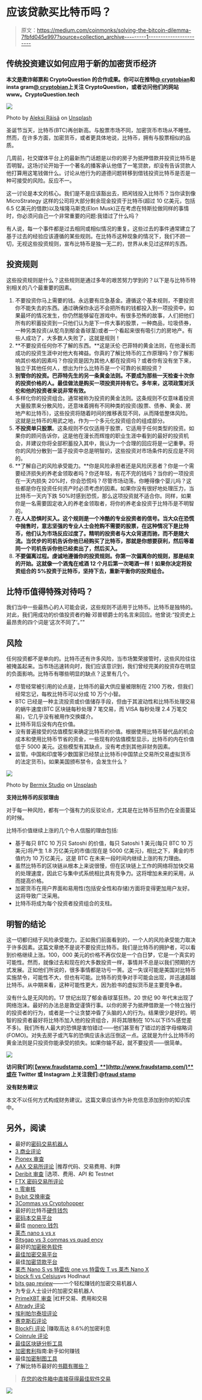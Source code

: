 # 应该贷款买比特币吗？

> 原文：<https://medium.com/coinmonks/solving-the-bitcoin-dilemma-7fbfd045e997?source=collection_archive---------1----------------------->

## **传统投资建议如何应用于新的加密货币经济**

**本文是欺诈邮票和 CryptoQuestion 的合作成果。你可以在推特[@ cryptobian](https://twitter.com/cryptoimpartial)和 insta gram[@ cryptobian](https://www.instagram.com/cryptoimpartial/)上关注 CryptoQuestion，或者访问他们的网站 www。CryptoQuestion.tech**

![](img/660396af03bd7c60bf26bbe245f241a5.png)

Photo by [Aleksi Räisä](https://unsplash.com/@denarium_bitcoin?utm_source=unsplash&utm_medium=referral&utm_content=creditCopyText) on [Unsplash](https://unsplash.com/s/photos/bitcoin?utm_source=unsplash&utm_medium=referral&utm_content=creditCopyText)

圣诞节当天，比特币(BTC)再创新高。与股票市场不同，加密货币市场从不睡觉。然而，在许多方面，加密货币，或者更具体地说，比特币，拥有与股票相似的品质。

几周前，社交媒体平台上的最新热门话题是以你的房子为抵押借款并投资比特币是否明智。这场讨论开始于一个著名的播客承认他借了一笔贷款，却没有告诉贷款人他打算用这笔钱做什么。讨论从他行为的道德问题转移到借钱投资比特币是否是一种可接受的风险。反应不一。

这一讨论是本文的核心。我们是不是应该豁出去，把闲钱投入比特币？当你读到像 MicroStrategy 这样的公司将大部分剩余现金投资于比特币(超过 10 亿美元，包括 6.5 亿美元的借款)以及埃隆马斯克(Elon Musk)正在考虑在特斯拉做同样的事情时，你必须问自己一个非常重要的问题:我错过了什么吗？

有人说，每一个事件都是过去相同或相似情况的重复。这些过去的事件通常建立了基于过去的经验应该遵循的某些规则。在比特币这种现象的情况下，我们不顾一切，无视这些投资规则，宣布比特币是独一无二的，世界从未见过这样的东西。

## **投资规则**

这些投资规则是什么？这些规则是通过多年的艰苦努力学到的？以下是与比特币特别相关的八个最重要的因素。

1.  不要投资你马上需要的钱。永远要有应急基金。遵循这个基本规则，不要投资你不能失去的东西。通过确保你永远不会把所有的钱都投入到一项投资中，如果最坏的情况发生，你仍然能够留在游戏中。有很多恐怖的故事，人们把他们所有的积蓄投资到一只他们认为是下一件大事的股票，一种商品，垃圾债券，一种另类投资(从鸵鸟到郁金香球茎)或者一个看起来很有吸引力的房地产。有些人成功了，大多数人失败了，这就是规则！
2.  **不要投资任何你不了解的东西。**这是沃伦·巴菲特的黄金法则，在他漫长而成功的投资生涯中对他大有裨益。你真的了解比特币的工作原理吗？你了解影响其价格的因素吗？你投资是因为其他人都在投资吗？或者你有没有坐下来，独立于其他任何人，想出为什么比特币是一个可靠的长期投资？
3.  **别管你的投资。巴菲特先生的另一条黄金法则。不要成为那些一天检查十次你的投资价格的人。最佳做法是购买一项投资并持有它。多年来，这项政策对沃伦和他的投资者来说非常有效。**
4.  多样化你的投资组合。通常被称为投资的黄金法则。这条规则不仅意味着投资大量股票来分散风险，还意味着拥有不同种类的投资(股票、债券、黄金、房地产和比特币)，这些投资将随着时间的推移表现不同，从而降低整体风险。这就是比特币的用武之地，作为一个多元化投资组合的组成部分。
5.  **不投资单只股票**。这条规则不仅仅适用于股票，它适用于任何类型的投资。如果你的顾问告诉你，这是他在漫长而辉煌的职业生涯中看到的最好的投资机会，并建议你将全部积蓄投入其中，我认为一个合理的回应将是一记重拳。将你的风险分散到一篮子投资中总是明智的，这些投资对市场条件的反应是不同的。
6.  **了解自己的风险承受能力。**你是风险承担者还是风险厌恶者？你是一个需要经济损失的养老金领取者吗？你还年轻，有花不完的钱吗？当你的一项投资在一天内损失 20%时，你会恐慌吗？尽管市场动荡，你睡得像个婴儿吗？这些都是你在投资任何资产时必须考虑的因素。如果你没有很好地处理压力，当比特币一天内下跌 50%时感到恐慌，那么这项投资就不适合你。同样，如果你是一名需要固定收入的养老金领取者，将你的养老金投资于比特币是不明智的。
7.  **在人人恐惧时买入。这个规则是一个冷酷的专业投资者的信号。当大众在恐慌中抛售时，意志坚强的专业人士会抢购不需要的股票，在这种情况下是比特币，他们认为市场反应过度了。精明的投资者与大众背道而驰，而不是随大流。当优步的司机告诉你他已经购买了比特币，那就是你想要获利，然后等着同一个司机告诉你他已经卖出了，然后买入。**
8.  **不要偏离过程。虔诚地遵循你的投资规则。你第一次偏离你的规则，那是结束的开始。这就像一个酒鬼在戒酒 12 个月后第一次喝酒一样！如果你决定将投资组合的 5%投资于比特币，坚持下去，重新平衡你的投资组合。**

## **比特币值得特殊对待吗？**

我们当中一些最热心的人可能会说，这些规则不适用于比特币。比特币是独特的。对此，我们用成功的价值投资者约翰·邓普顿爵士的名言来回应。他曾说:“投资史上最昂贵的四个词是‘这次不同了’。”"

## **风险**

任何投资都不是单向的。比特币还有许多风险，当市场繁荣接管时，这些风险往往被掩盖起来。当市场迅速转向时，我们应该意识到，我们曾经完美的投资存在明显的负面影响。比特币有哪些明显的缺点？这里有几个。

*   尽管经常被引用的论点是，比特币的最大供应量被限制在 2100 万枚，但我们经常忘记，每枚比特币可以分成 10 万个小智。
*   BTC 已经是一种主流投资或价值储存手段，但由于其波动性和比特币处理交易的蜗牛速度(BTC 区块链每秒处理 7 笔交易，而 VISA 每秒处理 2.4 万笔交易)，它几乎没有被用作交换媒介。
*   比特币背后没有内在价值。
*   没有普遍接受的估值模型来确定比特币的价值。根据使用比特币替代品的机会成本和使用比特币节省的资金，一些现有的估值模型显示，比特币的内在价值低于 5000 美元。这些模型有其缺点，没有考虑到其他非财务因素。
*   监管。中国和印度等少数国家已经禁止比特币(中国禁止交易所交易虚拟货币的法定货币)。如果美国颁布禁令，会发生什么？

![](img/526890d65747c72d0c404cc7359b15ea.png)

Photo by [Bermix Studio](https://unsplash.com/@bermixstudio?utm_source=unsplash&utm_medium=referral&utm_content=creditCopyText) on [Unsplash](https://unsplash.com/s/photos/bitcoin?utm_source=unsplash&utm_medium=referral&utm_content=creditCopyText)

**支持比特币的反驳理由**

对于每一种风险，都有一个强有力的反驳论点，尤其是在比特币狂热仍在全面蔓延的时候。

比特币价值继续上涨的几个令人信服的理由包括:

*   基于每只 BTC 10 万只 Satoshi 的价值，每只 Satoshi 1 美元(每只 BTC 10 万美元)将产生 1.8 万亿美元的市值(现在是 5000 亿美元)，相比之下，黄金的市值约为 10 万亿美元，这是 BTC 在未来一段时间内继续上涨的有力理由。
*   虽然比特币的区块链从根本上来说很慢，但在区块链上工作的网络将加快交易的处理速度，因此它与集中式系统相比具有竞争力。这将增加未来的采用，从而提高价格。
*   加密货币在用户界面和易用性(包括安全性和存储)方面将变得更加用户友好。这将导致广泛采用。
*   比特币将成为每个投资者投资组合的支柱。

## **明智的结论**

这一切都归结于风险承受能力。正如我们前面看到的，一个人的风险承受能力取决于许多因素。这篇文章绝不是说不要投资比特币。我们是比特币的拥护者，可以看到价格继续上涨。100，000 美元的价格不再仅仅是一个白日梦，它是一个真实的可能性。然而，就像过去和现在的大多数投资一样，事情并不总是以我们预期的方式发展。正如他们所说的，很多事情都是功亏一篑。这一失误可能是美国对比特币实施禁令，可能性不大，但也有可能。比特币的竞争对手可能会出现，并迅速超越比特币。从中期来看，这种可能性更大，因为脸书的虚拟货币是主要竞争者。

没有什么是无风险的。17 世纪出现了郁金香球茎狂热，20 世纪 90 年代末出现了网络泡沫。最好的办法总是敦促谨慎行事。以你的房子为抵押借款是一个特立独行的投资者的行为，或者是一个让贪婪冲昏了头脑的人的行为。结果很少是好的。明智的投资者最好将比特币加入他的投资组合，并将其限制在 10%以下(5%感觉差不多)。我们所有人最大的恐惧是害怕错过——他们甚至有了错过的首字母缩略词(FOMO)。对失去房子或汽车的恐惧应该永远压倒这一点。这就是为什么比特币的黄金法则是只投资你能承受的损失。如果你输不起，就不要投资——很简单。

![](img/80558e89b6915cf240ebb69cddc153fa.png)

**访问我们的**[**【www.fraudstamp.com】**](http://www.fraudstamp.com/)**或在 Twitter 或 Instagram 上关注我们:@**[**fraud stamp**](https://twitter.com/fraudstamp)

**没有财务建议**

本文不以任何方式构成财务建议。这篇文章应该作为补充信息添加到你的知识库中。

## 另外，阅读

*   最好的[密码交易机器人](/coinmonks/crypto-trading-bot-c2ffce8acb2a)
*   [3 商业评论](/coinmonks/3commas-review-an-excellent-crypto-trading-bot-2020-1313a58bec92)
*   [Pionex 审查](/coinmonks/pionex-review-exchange-with-crypto-trading-bot-1e459d0191ea)
*   [AAX 交易所评论](/coinmonks/aax-exchange-review-2021-67c5ea09330c) |推荐代码、交易费用、利弊
*   [Deribit 审查](/coinmonks/deribit-review-options-fees-apis-and-testnet-2ca16c4bbdb2) |选项、费用、API 和 Testnet
*   [FTX 密码交易所评论](/coinmonks/ftx-crypto-exchange-review-53664ac1198f)
*   [n 零审核](/coinmonks/ngrave-zero-review-c465cf8307fc)
*   [Bybit 交换审查](/coinmonks/bybit-exchange-review-dbd570019b71)
*   [3Commas vs Cryptohopper](/coinmonks/cryptohopper-vs-3commas-vs-shrimpy-a2c16095b8fe)
*   最好的比特币[硬件钱包](/coinmonks/the-best-cryptocurrency-hardware-wallets-of-2020-e28b1c124069?source=friends_link&sk=324dd9ff8556ab578d71e7ad7658ad7c)
*   [密码本交易平台](/coinmonks/top-10-crypto-copy-trading-platforms-for-beginners-d0c37c7d698c)
*   最佳 [monero 钱包](https://blog.coincodecap.com/best-monero-wallets)
*   [莱杰 nano s vs x](https://blog.coincodecap.com/ledger-nano-s-vs-x)
*   [Bitsgap vs 3 commas vs quad ency](https://blog.coincodecap.com/bitsgap-3commas-quadency)
*   最好的[加密税务软件](/coinmonks/best-crypto-tax-tool-for-my-money-72d4b430816b)
*   [最佳加密交易平台](/coinmonks/the-best-crypto-trading-platforms-in-2020-the-definitive-guide-updated-c72f8b874555)
*   最佳[加密贷款平台](/coinmonks/top-5-crypto-lending-platforms-in-2020-that-you-need-to-know-a1b675cec3fa)
*   [莱杰 Nano S vs 特雷佐 one vs 特雷佐 T vs 莱杰 Nano X](https://blog.coincodecap.com/ledger-nano-s-vs-trezor-one-ledger-nano-x-trezor-t)
*   [block fi vs Celsius](/coinmonks/blockfi-vs-celsius-vs-hodlnaut-8a1cc8c26630)vs Hodlnaut
*   [bits gap review](/coinmonks/bitsgap-review-a-crypto-trading-bot-that-makes-easy-money-a5d88a336df2)——一个轻松赚钱的加密交易机器人
*   为专业人士设计的加密交易机器人
*   [PrimeXBT 审查](/coinmonks/primexbt-review-88e0815be858) |杠杆交易、费用和交易
*   [Altrady 评论](https://blog.coincodecap.com/altrady-reivew)
*   [埃利帕尔泰坦评论](/coinmonks/ellipal-titan-review-85e9071dd029)
*   [赛克斯石评论](https://blog.coincodecap.com/secux-stone-hardware-wallet-review)
*   [BlockFi 评论](/coinmonks/blockfi-review-53096053c097) |赚取高达 8.6%的加密利息
*   [Coinrule 评论](https://blog.coincodecap.com/coinrule-review-a-perfect-trading-bot)
*   [最佳区块链分析工具](https://bitquery.io/blog/best-blockchain-analysis-tools-and-software)
*   [加密套利](/coinmonks/crypto-arbitrage-guide-how-to-make-money-as-a-beginner-62bfe5c868f6)指南:新手如何赚钱
*   最佳[加密制图工具](/coinmonks/what-are-the-best-charting-platforms-for-cryptocurrency-trading-85aade584d80)
*   了解比特币最好的[书籍有哪些？](/coinmonks/what-are-the-best-books-to-learn-bitcoin-409aeb9aff4b)

> [在您的收件箱中直接获得最佳软件交易](/coinmonks/newsletters/coinmonks)

[![](img/160ce73bd06d46c2250251e7d5969f9d.png)](https://medium.com/coinmonks/newsletters/coinmonks)